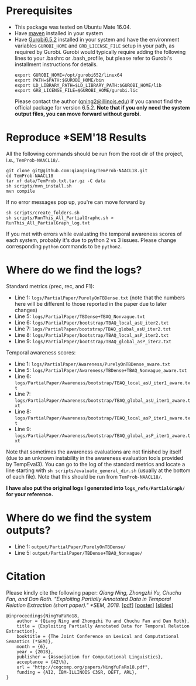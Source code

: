 # Prerequisites
- This package was tested on Ubuntu Mate 16.04.
- Have [maven](https://maven.apache.org/install.html) installed in your system
- Have [Gurobi6.5.2](http://www.gurobi.com/downloads/gurobi-optimizer) installed in your system and have the environment variables `GUROBI_HOME` and `GRB_LICENSE_FILE` setup in your path, as required by Gurobi. Gurobi would typically require adding the following lines to your .bashrc or .bash_profile, but please refer to Gurobi's installment instructions for details.
  ```
  export GUROBI_HOME=/opt/gurobi652/linux64
  export PATH=$PATH:$GUROBI_HOME/bin
  export LD_LIBRARY_PATH=$LD_LIBRARY_PATH:$GUROBI_HOME/lib
  export GRB_LICENSE_FILE=$GUROBI_HOME/gurobi.lic
  ```
  Please contact the author (qning2@illinois.edu) if you cannot find the official package for version 6.5.2. **Note that if you only need the system output files, you can move forward without gurobi.**

# Reproduce \*SEM'18 Results
All the following commands should be run from the root dir of the project, i.e., `TemProb-NAACL18/`.

```
git clone git@github.com:qiangning/TemProb-NAACL18.git
cd TemProb-NAACL18
tar xf data/TemProb.txt.tar.gz -C data
sh scripts/mvn_install.sh
mvn compile
```

If no error messages pop up, you're can move forward by
```
sh scripts/create_folders.sh
sh scripts/RunThis_All_PartialGraphc.sh > RunThis_All_PartialGraph_log.txt
```

If you met with errors while evaluating the temporal awareness scores of each system, probably it's due to python 2 vs 3 issues. Please change corresponding `python` commands to be `python2`.

# Where do we find the logs?
Standard metrics (prec, rec, and F1):
- Line 1: `logs/PartialPaper/PurelyOnTBDense.txt` (note that the numbers here will be different to those reported in the paper due to later changes)
- Line 5: `logs/PartialPaper/TBDense+TBAQ_Nonvague.txt`
- Line 6: `logs/PartialPaper/bootstrap/TBAQ_local_asU_iter2.txt`
- Line 7: `logs/PartialPaper/bootstrap/TBAQ_global_asU_iter2.txt`
- Line 8: `logs/PartialPaper/bootstrap/TBAQ_local_asP_iter2.txt`
- Line 9: `logs/PartialPaper/bootstrap/TBAQ_global_asP_iter2.txt`

Temporal awareness scores:
- Line 1: `logs/PartialPaper/Awareness/PurelyOnTBDense_aware.txt`
- Line 5: `logs/PartialPaper/Awareness/TBDense+TBAQ_Nonvague_aware.txt`
- Line 6: `logs/PartialPaper/Awareness/bootstrap/TBAQ_local_asU_iter1_aware.txt`
- Line 7: `logs/PartialPaper/Awareness/bootstrap/TBAQ_global_asU_iter1_aware.txt`
- Line 8: `logs/PartialPaper/Awareness/bootstrap/TBAQ_local_asP_iter1_aware.txt`
- Line 9: `logs/PartialPaper/Awareness/bootstrap/TBAQ_global_asP_iter1_aware.txt`

Note that sometimes the awareness evaluations are not finished by itself (due to an unknown instability in the awareness evaluation tools provided by TempEval3). You can go to the log of the standard metrics and locate a line starting with `sh scripts/evaluate_general_dir.sh` (usually at the bottom of each file). Note that this should be run from `TemProb-NAACL18/`.

**I have also put the original logs I generated into `logs_refs/PartialGraph/` for your reference.**

# Where do we find the system outputs?
- Line 1: `output/PartialPaper/PurelyOnTBDense/`
- Line 5: `output/PartialPaper/TBDense+TBAQ_Nonvague/`

# Citation
Please kindly cite the following paper: *Qiang Ning, Zhongzhi Yu, Chuchu Fan, and Dan Roth. "Exploiting Partially Annotated Data in Temporal Relation Extraction (short paper)." \*SEM, 2018.* [[pdf](http://cogcomp.org/papers/NingYuFaRo18.pdf)] [[poster](http://qning2.web.engr.illinois.edu/papers/NingYuFaRo18-poster.pdf)] [[slides](http://cogcomp.org/files/presentations/103_Qiang_Ning.pdf)]

```
@inproceedings{NingYuFaRo18,
    author = {Qiang Ning and Zhongzhi Yu and Chuchu Fan and Dan Roth},
    title = {Exploiting Partially Annotated Data for Temporal Relation Extraction},
    booktitle = {The Joint Conference on Lexical and Computational Semantics (*SEM)},
    month = {6},
    year = {2018},
    publisher = {Association for Computational Linguistics},
    acceptance = {42\%},
    url = "http://cogcomp.org/papers/NingYuFaRo18.pdf",
    funding = {AI2, IBM-ILLINOIS C3SR, DEFT, ARL},
}
```
